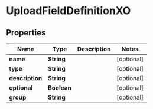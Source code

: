 # UploadFieldDefinitionXO

## Properties
Name | Type | Description | Notes
------------ | ------------- | ------------- | -------------
**name** | **String** |  |  [optional]
**type** | **String** |  |  [optional]
**description** | **String** |  |  [optional]
**optional** | **Boolean** |  |  [optional]
**group** | **String** |  |  [optional]
